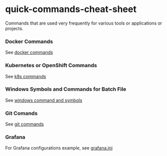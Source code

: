 # quick-commands-cheat-sheet

Commands that are used very frequently for various tools or applications or projects.

### Docker Commands
See [docker commands](docker-commands)

### Kubernetes or OpenShift Commands
See [k8s commands](/kubernetes)

### Windows Symbols and Commands for Batch File 
See [windows command and symbols](windows-batch-file)

### Git Comands
See [git commands](quick-commands-cheat-sheet/git)

### Grafana
For Grafana configurations example, see [grafana.ini](/quick-commands-cheat-sheet/grafana-ini)
